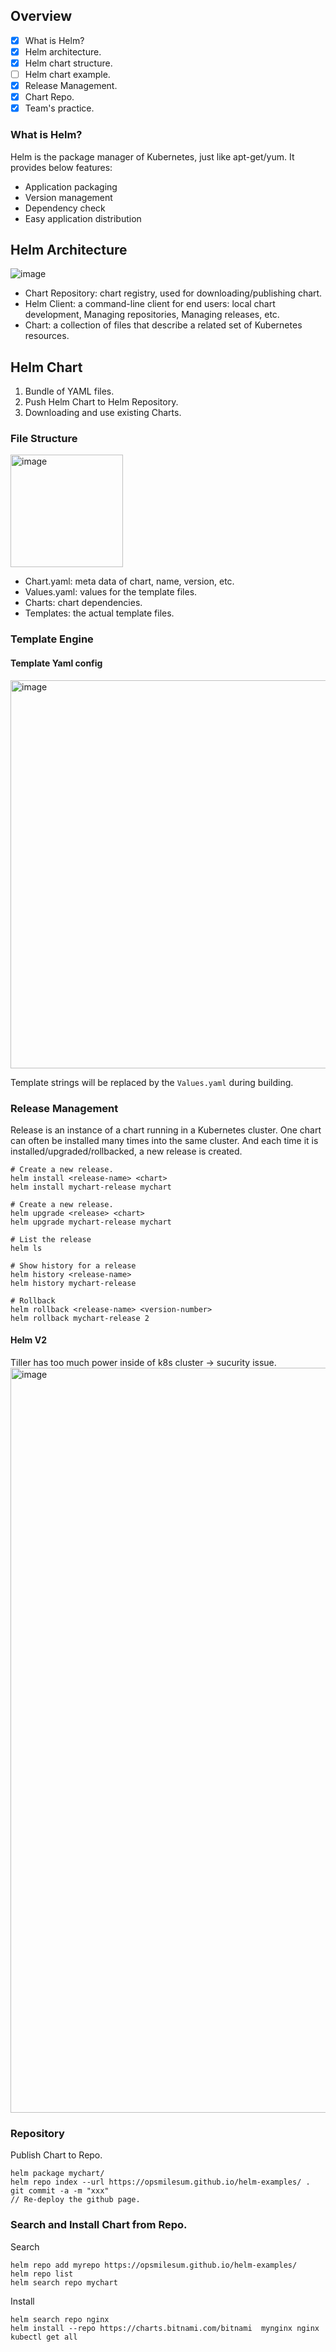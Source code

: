 ## Overview
- [x] What is Helm?
- [x] Helm architecture.
- [x] Helm chart structure.
- [ ] Helm chart example.
- [x] Release Management.
- [x] Chart Repo.
- [x] Team's practice.

### What is Helm?
Helm is the package manager of Kubernetes, just like apt-get/yum.
It provides below features:
* Application packaging
* Version management
* Dependency check
* Easy application distribution

## Helm Architecture
![image](https://user-images.githubusercontent.com/96011359/156500515-c38fbfe8-4621-4277-8516-956e38739259.png)
* Chart Repository: chart registry, used for downloading/publishing chart.
* Helm Client: a command-line client for end users: local chart development, Managing repositories, Managing releases, etc.
* Chart: a collection of files that describe a related set of Kubernetes resources.

## Helm Chart
1. Bundle of YAML files.
2. Push Helm Chart to Helm Repository.
3. Downloading and use existing Charts.

### File Structure
<img width="180" alt="image" src="https://user-images.githubusercontent.com/96011359/156502509-3c2ffe4d-061f-4c7f-833e-e7377e8ca933.png">

* Chart.yaml: meta data of chart, name, version, etc.
* Values.yaml: values for the template files.
* Charts: chart dependencies.
* Templates: the actual template files.


### Template Engine
#### Template Yaml config

<img width="621" alt="image" src="https://user-images.githubusercontent.com/96011359/156502196-c07018a8-8b77-4fc4-8160-1ee5fc5eddc3.png">

Template strings will be replaced by the `Values.yaml` during building.

### Release Management
Release is an instance of a chart running in a Kubernetes cluster. One chart can often be installed many times into the same cluster. And each time it is installed/upgraded/rollbacked, a new release is created.
```shell
# Create a new release.
helm install <release-name> <chart>
helm install mychart-release mychart

# Create a new release.
helm upgrade <release> <chart>
helm upgrade mychart-release mychart

# List the release 
helm ls

# Show history for a release
helm history <release-name>
helm history mychart-release

# Rollback
helm rollback <release-name> <version-number>
helm rollback mychart-release 2
```

#### Helm V2
Tiller has too much power inside of k8s cluster -> sucurity issue.
<img width="1192" alt="image" src="https://user-images.githubusercontent.com/96011359/156503537-b3743bb5-b7d5-4b24-80c1-74ba22c6abef.png">

### Repository
Publish Chart to Repo.
```shell
helm package mychart/
helm repo index --url https://opsmilesum.github.io/helm-examples/ .
git commit -a -m "xxx"
// Re-deploy the github page. 
```

### Search and Install Chart from Repo.
Search
```shell
helm repo add myrepo https://opsmilesum.github.io/helm-examples/
helm repo list
helm search repo mychart
```

Install
```shell
helm search repo nginx
helm install --repo https://charts.bitnami.com/bitnami  mynginx nginx
kubectl get all
```


